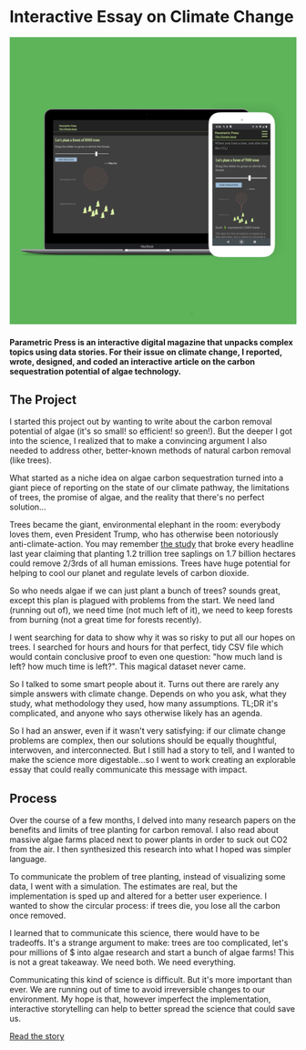# Interactive Essay on Climate Change

![image of algae project](static/images/projects/projects_algae-trees.png)

#### Parametric Press is an interactive digital magazine that unpacks complex topics using data stories. For their issue on climate change, I reported, wrote, designed, and coded an interactive article on the carbon sequestration potential of algae technology.

## The Project

 I started this project out by wanting to write about the carbon removal potential of algae (it's so small! so efficient! so green!). But the deeper I got into the science, I realized that to make a convincing argument I also needed to address other, better-known methods of natural carbon removal (like trees).

What started as a niche idea on algae carbon sequestration turned into a giant piece of reporting on the state of our climate pathway, the limitations of trees, the promise of algae, and the reality that there's no perfect solution...

Trees became the giant, environmental elephant in the room: everybody loves them, even President Trump, who has otherwise been notoriously anti-climate-action. You may remember [the study](https://science.sciencemag.org/content/365/6448/76) that broke every headline last year claiming that planting 1.2 trillion tree saplings on 1.7 billion hectares could remove 2/3rds of all human emissions. Trees have huge potential for helping to cool our planet and regulate levels of carbon dioxide.

So who needs algae if we can just plant a bunch of trees? sounds great, except this plan is plagued with problems from the start. We need land (running out of), we need time (not much left of it), we need to keep forests from burning (not a great time for forests recently).

I went searching for data to show why it was so risky to put all our hopes on trees. I searched for hours and hours for that perfect, tidy CSV file which would contain conclusive proof to even one question: "how much land is left? how much time is left?". This magical dataset never came.

So I talked to some smart people about it. Turns out there are rarely any simple answers with climate change. Depends on who you ask, what they study, what methodology they used, how many assumptions. TL;DR it's complicated, and anyone who says otherwise likely has an agenda.

So I had an answer, even if it wasn't very satisfying: if our climate change problems are complex, then our solutions should be equally thoughtful, interwoven, and interconnected. But I still had a story to tell, and I wanted to make the science more digestable...so I went to work creating an explorable essay that could really communicate this message with impact. 

## Process

 Over the course of a few months, I delved into many research papers on the benefits and limits of tree planting for carbon removal. I also read about massive algae farms placed next to power plants in order to suck out CO2 from the air. I then synthesized this research into what I hoped was simpler language.

To communicate the problem of tree planting, instead of visualizing some data, I went with a simulation. The estimates are real, but the implementation is sped up and altered for a better user experience. I wanted to show the circular process: if trees die, you lose all the carbon once removed.

I learned that to communicate this science, there would have to be tradeoffs. It's a strange argument to make: trees are too complicated, let's pour millions of $ into algae research and start a bunch of algae farms! This is not a great takeaway. We need both. We need everything.

Communicating this kind of science is difficult. But it's more important than ever. We are running out of time to avoid irreversible changes to our environment. My hope is that, however imperfect the implementation, interactive storytelling can help to better spread the science that could save us. 

[Read the story](https://parametric.press/issue-02/algae/)